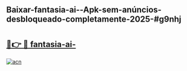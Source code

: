 ## Baixar-fantasia-ai--Apk-sem-anúncios-desbloqueado-completamente-2025-#g9nhj

# <h2><a href="https://ainizakaria.my?title=fantasia-ai-&ref=22M">🔗👉 🔴 fantasia-ai-</a></h2>

[![acn](https://github.com/user-attachments/assets/0f9c940e-d8b0-45ae-aac7-cd30a18b3e1c)](https://ainizakaria.my?title=fantasia-ai-&ref=22M)

